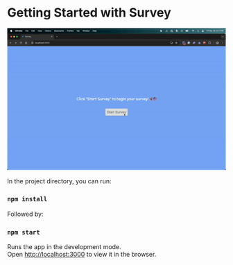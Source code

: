 # Getting Started with Survey

![survey Demo](./survey.gif 'survey Demo gif')

In the project directory, you can run:

### `npm install`

Followed by:

### `npm start`

Runs the app in the development mode.\
Open [http://localhost:3000](http://localhost:3000) to view it in the browser.
